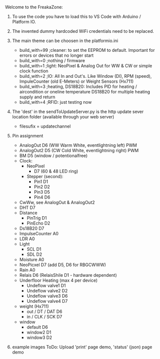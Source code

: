 Welcome to the FreakaZone:

1. To use the code you have to load this to VS Code with Arduino / Platform IO.

2. The invented dummy hardcoded WiFi credentials need to be replaced.

3. The main theme can be choosen in the platformio.ini
   - build_with=99 ;cleaner: to set the EEPROM to default. Important for errors or devices that no longer start
   - build_with=0 ;nothing / firmware
   - build_with=1 ;light: NeoPixel & Analog Out for WW & CW or simple clock function
   - build_with=2 ;IO: All In and Out's. Like Window (DI), RPM (speed),  ImpuleCounter (old E-Meters) or Weight Sensors (Hx711)
   - build_with=3 ;heating, DS18B20: Includes PID for heating / aircondition or oneline temperature DS18B20 for multiple heating supply and return
   - build_with=4 ;RFID: just testing now


4. The 'dest' in the sendToUpdateServer.py is the http update sever location folder (available through your web server)
   - filesufix = updatechannel

5. Pin assignment
   - AnalogOut D6 (WW Warm White, eventlightning left) PWM
   - AnalogOut2 D5 (CW Cold White, eventlightning right) PWM
   - BM D5 (window / potentionalfree)
   - Clock:
     - NeoPixel
       - D7 (60 & 48 LED ring)
     - Stepper (second):
       - Pin1 D1
       - Pin2 D2
       - Pin3 D5
       - Pin4 D6
   - CwWw, see AnalogOut & AnalogOut2
   - DHT D7
   - Distance
     - PinTrig D1
     - PinEcho D2
   - Ds18B20 D7
   - ImpulseCounter A0
   - LDR A0
   - Light
     - SCL D1
     - SDL D2
   - Moisture A0
   - NeoPicxel D7 (add D5, D6 for RBGCWWW)
   - Rain A0
   - Relais D6 (RelaisShile D1 - hardware dependent)
   - Underfloor Heating (max 4 per device)
     - Undeflow valve1 D1
     - Undeflow valve2 D2
     - Undeflow valve3 D6
     - Undeflow valve4 D7
   - weight (Hx711)
     - out / DT / DAT D6
     - in / CLK / SCK D7
   - window
      - default D6
      - window2 D1
      - window3 D2

7. example images
   ToDo: Upload 'print' page demo, 'status' (json) page demo
